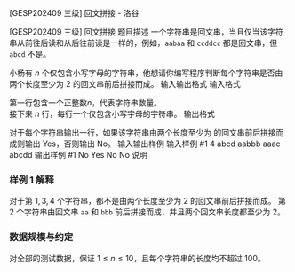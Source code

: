 



[GESP202409 三级] 回文拼接 - 洛谷














[GESP202409 三级] 回文拼接
题目描述
一个字符串是回文串，当且仅当该字符串从前往后读和从后往前读是一样的，例如，$\texttt{aabaa}$ 和 $\texttt{ccddcc}$ 都是回文串，但 $\texttt{abcd}$ 不是。

小杨有 $n$ 个仅包含小写字母的字符串，他想请你编写程序判断每个字符串是否由两个长度至少为 $2$ 的回文串前后拼接而成。
输入输出格式
输入格式

第一行包含一个正整数$n$，代表字符串数量。  
接下来 $n$ 行，每行一个仅包含小写字母的字符串。
输出格式

对于每个字符串输出一行，如果该字符串由两个长度至少为 的回文串前后拼接而成则输出 Yes，否则输出 No。
输入输出样例
输入样例 #1
4
abcd
aabbb
aaac
abcdd
输出样例 #1
No
Yes
No
No
说明
### 样例 1 解释

对于第 $1,3,4$ 个字符串，都不是由两个长度至少为 $2$ 的回文串前后拼接而成。
第 $2$ 个字符串由回文串 $\texttt{aa}$ 和 $\texttt{bbb}$ 前后拼接而成，并且两个回文串长度都至少为 $2$。

### 数据规模与约定

对全部的测试数据，保证 $1 \leq n \leq 10$，且每个字符串的长度均不超过 $100$。






